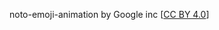 noto-emoji-animation by Google inc [[CC BY 4.0](https://creativecommons.org/licenses/by/4.0/legalcode)]